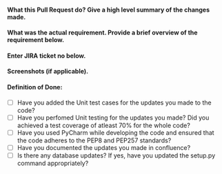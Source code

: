 #### What this Pull Request do? Give a high level summary of the changes made.

#### What was the actual requirement. Provide a brief overview of the requirement below.

#### Enter JIRA ticket no below.

#### Screenshots (if applicable).

#### Definition of Done:
- [ ] Have you added the Unit test cases for the updates you made to the code?
- [ ] Have you perfomed Unit testing for the updates you made? Did you achieved a test coverage of atleast 70% for the whole code?
- [ ] Have you used PyCharm while developing the code and ensured that the code adheres to the PEP8 and PEP257 standards?
- [ ] Have you documented the updates you made in confluence?
- [ ] Is there any database updates? If yes, have you updated the setup.py command appropriately?
